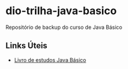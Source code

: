 # dio-trilha-java-basico
Repositório de backup do curso de Java Básico

## Links Úteis
 - [Livro de estudos Java Básico](https://glysns.gitbook.io/java-basico/)
